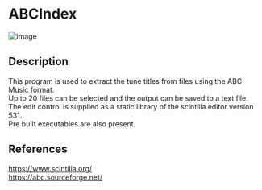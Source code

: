 # ABCIndex
![image](https://user-images.githubusercontent.com/59138188/204059750-4176847f-4adb-48fc-b2cd-646bbe5c5d23.png)

## Description
This program is used to extract the tune titles from files using the ABC Music format.<br>
Up to 20 files can be selected and the output can be saved to a text file.<br>
The edit control is supplied as a static library of the scintilla editor version 531.<br>
Pre built executables are also present.
## References
https://www.scintilla.org/<br>
https://abc.sourceforge.net/
